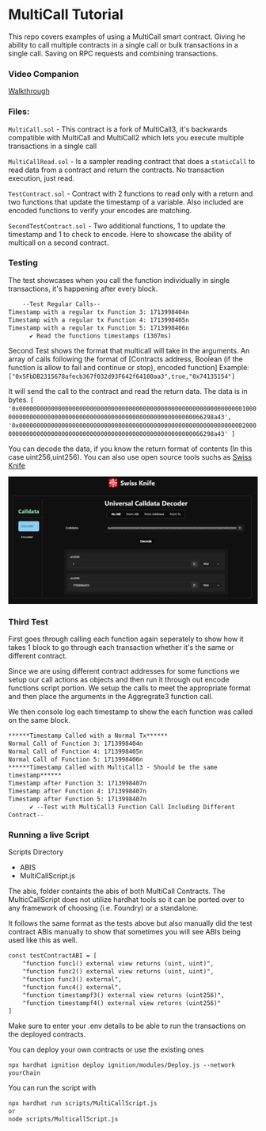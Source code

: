 # MultiCall Tutorial

This repo covers examples of using a MultiCall smart contract. Giving he ability to call multiple contracts in a single call or bulk transactions in a single call.  Saving on RPC requests and combining transactions.

### Video Companion
[Walkthrough](https://www.youtube.com/watch?v=gn9M155d7rU)


### Files:

`MultiCall.sol` - This contract is a fork of MultiCall3, it's backwards compatible with MultiCall and MultiCall2 which lets you execute multiple transactions in a single call

`MultiCallRead.sol` - Is a sampler reading contract that does a `staticCall` to read data from a contract and return the contracts.  No transaction execution, just read.

`TestContract.sol` - Contract with 2 functions to read only with a return and two functions that update the timestamp of a variable. Also included are encoded functions to verify your encodes are matching.

`SecondTestContract.sol` - Two additional functions, 1 to update the timestamp and 1 to check to encode.  Here to showcase the ability of multicall on a second contract.

### Testing
The test showcases when you call the function individually in single transactions, it's happening after every block.

```
    --Test Regular Calls--
Timestamp with a regular tx Function 3: 1713998404n
Timestamp with a regular tx Function 4: 1713998405n
Timestamp with a regular tx Function 5: 1713998406n
      ✔ Read the functions timestamps (1307ms)
```

Second Test shows the format that multicall will take in the arguments.  An array of calls following the format of [Contracts address, Boolean (if the function is allow to fail and continue or stop), encoded function]  Example: `["0x5FbDB2315678afecb367f032d93F642f64180aa3",true,"0x74135154"]` 

It will send the call to the contract and read the return data.  The data is in bytes.
`[
  '0x00000000000000000000000000000000000000000000000000000000000000010000000000000000000000000000000000000000000000000000000066298a43',
  '0x00000000000000000000000000000000000000000000000000000000000000020000000000000000000000000000000000000000000000000000000066298a43'
]`

You can decode the data, if you know the return format of contents (In this case uint256,uint256).  You can also use open source tools suchs as [Swiss Knife](https://calldata.swiss-knife.xyz/decoder)

![example](/images/data.jpg)


### Third Test

First goes through calling each function again seperately to show how it takes 1 block to go through each transaction whether it's the same or different contract.

Since we are using different contract addresses for some functions we setup our call actions as objects and then run it through out encode functions script portion.
We setup the calls to meet the appropriate format and then place the arguments in the Aggregrate3 function call.

We then console log each timestamp to show the each function was called on the same block.

```
******Timestamp Called with a Normal Tx******
Normal Call of Function 3: 1713998404n
Normal Call of Function 4: 1713998405n
Normal Call of Function 5: 1713998406n
******Timestamp Called with MultiCall3 - Should be the same timestamp******
Timestamp after Function 3: 1713998407n
Timestamp after Function 4: 1713998407n
Timestamp after Function 5: 1713998407n
      ✔ --Test with MultiCall3 Function Call Including Different Contract--
```

### Running a live Script

Scripts Directory
- ABIS
- MultiCallScript.js

The abis, folder containts the abis of both MultiCall Contracts.
The MulticCallScript does not utilize hardhat tools so it can be ported over to any framework of choosing (i.e. Foundry) or a standalone.  

It follows the same format as the tests above but also manually did the test contract ABIs manually to show that sometimes you will see ABIs being used like this as well.
```
const testContractABI = [
    "function func1() external view returns (uint, uint)",
    "function func2() external view returns (uint, uint)",
    "function func3() external",
    "function func4() external",
    "function timestampf3() external view returns (uint256)",
    "function timestampf4() external view returns (uint256)"
]
```
Make sure to enter your .env details to be able to run the transactions on the deployed contracts.

You can deploy your own contracts or use the existing ones

```
npx hardhat ignition deploy ignition/modules/Deploy.js --network yourChain
```
You can run the script with 

```shell
npx hardhat run scripts/MultiCallScript.js
or
node scripts/MulticallScript.js
```
